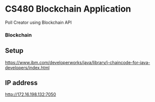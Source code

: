 # CS480 Blockchain Application

Poll Creator using Blockchain API

### Blockchain

## Setup
https://www.ibm.com/developerworks/java/library/j-chaincode-for-java-developers/index.html

## IP address
http://172.16.198.132:7050
